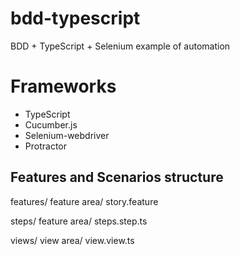 # bdd-typescript
BDD + TypeScript + Selenium example of automation

# Frameworks

* TypeScript
* Cucumber.js
* Selenium-webdriver
* Protractor

## Features and Scenarios structure

features/
    feature area/
        story.feature

steps/
    feature area/
        steps.step.ts

views/
    view area/
        view.view.ts


